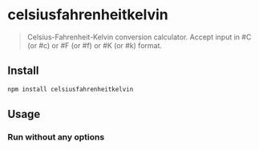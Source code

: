 # celsiusfahrenheitkelvin

> Celsius-Fahrenheit-Kelvin conversion calculator. Accept input in #C (or #c) or #F (or #f) or #K (or #k) format.

## Install

```sh
npm install celsiusfahrenheitkelvin
```

## Usage

### Run without any options